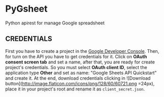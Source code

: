 # PyGsheet
Python apirest for manage Google spreadsheet

## CREDENTIALS

First you have to create a project in the [Google Developer Console](https://console.developers.google.com/start/api?id=sheets.googleapis.com). Then, for turn on the API you have to get credentials for it.
Click on **OAuth consent screen tab** and set a name, after that, you are ready for create project's credentials.
So you must select **OAuth client ID**, select the application type **Other** and set as name: "Google Sheets API Quickstart" and create it. At the end, download credentials clicking in ![Download button](http://image.flaticon.com/icons/png/128/60/60721.png =24px), place it in your project's root and rename it as `client_secret.json`.
